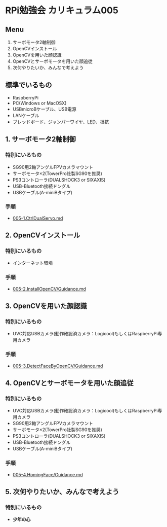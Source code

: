 # RPi勉強会 カリキュラム005
## Menu
1. サーボモータ2軸制御
2. OpenCVインストール
3. OpenCVを用いた顔認識
4. OpenCVとサーボモータを用いた顔追従
5. 次何やりたいか、みんなで考えよう

## 標準でいるもの
* RaspberryPi
* PC(Windows or MacOSX)
* USBmicroBケーブル、USB電源
* LANケーブル
* ブレッドボード、ジャンパーワイヤ、LED、抵抗

## 1. サーボモータ2軸制御
### 特別にいるもの
* SG90用2軸アングルFPVカメラマウント
* サーボモータ×2(TowerPro社製SG90を推奨)
* PS3コントローラ(DUALSHOCK3 or SIXAXIS)
* USB-Bluetooth接続ドングル
* USBケーブル(A-miniBタイプ)

### 手順  
* [005-1.CtrlDualServo.md](https://github.com/IsaoNakamura/StudyRPi/blob/master/Doc/StudyMenu/005-1.CtrlDualServo/Guidance.md)

## 2. OpenCVインストール
### 特別にいるもの
* インターネット環境

### 手順  
* [005-2.InstallOpenCV/Guidance.md](https://github.com/IsaoNakamura/StudyRPi/blob/master/Doc/StudyMenu/005-2.InstallOpenCV/Guidance.md)

## 3. OpenCVを用いた顔認識
### 特別にいるもの
* UVC対応USBカメラ(動作確認済カメラ：Logicool)もしくはRaspberryPi専用カメラ

### 手順  
* [005-3.DetectFaceByOpenCV/Guidance.md](https://github.com/IsaoNakamura/StudyRPi/blob/master/Doc/StudyMenu/005-3.DetectFaceByOpenCV/Guidance.md)

## 4. OpenCVとサーボモータを用いた顔追従
### 特別にいるもの
* UVC対応USBカメラ(動作確認済カメラ：Logicool)もしくはRaspberryPi専用カメラ
* SG90用2軸アングルFPVカメラマウント
* サーボモータ×2(TowerPro社製SG90を推奨)
* PS3コントローラ(DUALSHOCK3 or SIXAXIS)
* USB-Bluetooth接続ドングル
* USBケーブル(A-miniBタイプ)

### 手順  
* [005-4.HomingFace/Guidance.md](https://github.com/IsaoNakamura/StudyRPi/blob/master/Doc/StudyMenu/005-4.HomingFace/Guidance.md)

## 5. 次何やりたいか、みんなで考えよう
### 特別にいるもの
* __少年の心__
